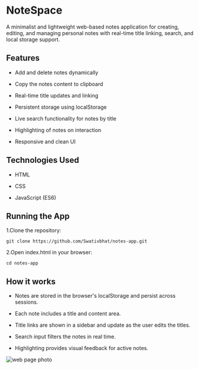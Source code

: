 # NoteSpace
A minimalist and lightweight web-based notes application for creating, editing, and managing personal notes with real-time title linking, search, and local storage support.

## Features

- Add and delete notes dynamically

- Copy the notes content to clipboard

- Real-time title updates and linking

- Persistent storage using localStorage

- Live search functionality for notes by title

- Highlighting of notes on interaction

- Responsive and clean UI

## Technologies Used
- HTML

- CSS

- JavaScript (ES6)

## Running the App

1.Clone the repository:

```git clone https://github.com/Swativbhat/notes-app.git```

2.Open index.html in your browser:

```cd notes-app```

## How it works
- Notes are stored in the browser's localStorage and persist across sessions.

- Each note includes a title and content area.

- Title links are shown in a sidebar and update as the user edits the titles.

- Search input filters the notes in real time.

- Highlighting provides visual feedback for active notes.

 ![web page photo](screenshot.png) 
